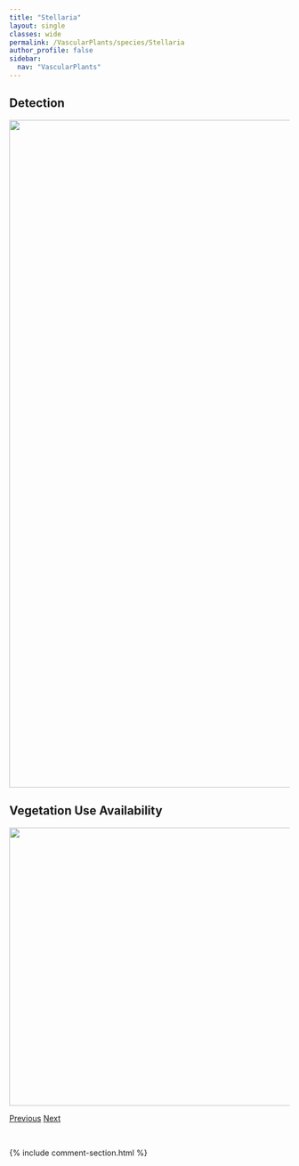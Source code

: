 ```yaml
---
title: "Stellaria"
layout: single
classes: wide
permalink: /VascularPlants/species/Stellaria
author_profile: false
sidebar:
  nav: "VascularPlants"
---
```


<h2>Detection</h2>

<a href="https://drive.google.com/uc?export=view&id=1hpXWnq0mYcYHIgSktiDLU0qPjrlp34gZ">
<img src="https://drive.google.com/uc?export=view&id=1hpXWnq0mYcYHIgSktiDLU0qPjrlp34gZ" height = "1200" width = "800">
</a>


<h2>Vegetation Use Availability</h2>

<a href="https://drive.google.com/uc?export=view&id=1R8s9fSo31sV9CmFu0OxeRIzoBuC0HetQ">
<img src="https://drive.google.com/uc?export=view&id=1R8s9fSo31sV9CmFu0OxeRIzoBuC0HetQ" height = "500" width = "1000">
</a>


<a href="/DevelopmentWebsite/VascularPlants/species/StachysPilosa" class="pagination--pager" title="Stachys pilosa">Previous</a> <a href="/DevelopmentWebsite/VascularPlants/species/StellariaBorealis" class="pagination--pager" title="Stellaria borealis">Next</a>

<p>&nbsp;</p>

{% include comment-section.html %}
